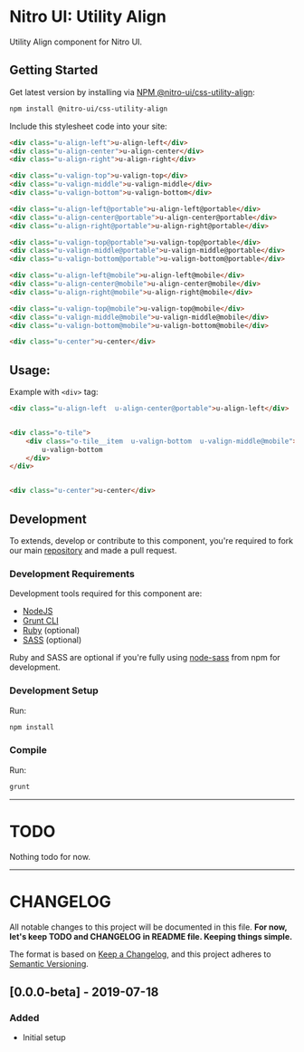 # Nitro UI: Utility Align

Utility Align component for Nitro UI.

## Getting Started

Get latest version by installing via [NPM @nitro-ui/css-utility-align](https://www.npmjs.com/package/@nitro-ui/css-utility-align):

```sh
npm install @nitro-ui/css-utility-align
```

Include this stylesheet code into your site:

```html
<div class="u-align-left">u-align-left</div>
<div class="u-align-center">u-align-center</div>
<div class="u-align-right">u-align-right</div>

<div class="u-valign-top">u-valign-top</div>
<div class="u-valign-middle">u-valign-middle</div>
<div class="u-valign-bottom">u-valign-bottom</div>

<div class="u-align-left@portable">u-align-left@portable</div>
<div class="u-align-center@portable">u-align-center@portable</div>
<div class="u-align-right@portable">u-align-right@portable</div>

<div class="u-valign-top@portable">u-valign-top@portable</div>
<div class="u-valign-middle@portable">u-valign-middle@portable</div>
<div class="u-valign-bottom@portable">u-valign-bottom@portable</div>

<div class="u-align-left@mobile">u-align-left@mobile</div>
<div class="u-align-center@mobile">u-align-center@mobile</div>
<div class="u-align-right@mobile">u-align-right@mobile</div>

<div class="u-valign-top@mobile">u-valign-top@mobile</div>
<div class="u-valign-middle@mobile">u-valign-middle@mobile</div>
<div class="u-valign-bottom@mobile">u-valign-bottom@mobile</div>

<div class="u-center">u-center</div>
```

## Usage:

Example with `<div>` tag:

```html
<div class="u-align-left  u-align-center@portable">u-align-left</div>


<div class="o-tile">
    <div class="o-tile__item  u-valign-bottom  u-valign-middle@mobile">
        u-valign-bottom
    </div>
</div>


<div class="u-center">u-center</div>

```

## Development

To extends, develop or contribute to this component, you're required to fork our main [repository](https://github.com/icarasia-engineering/nitro-ui) and made a pull request.

### Development Requirements

Development tools required for this component are:

- [NodeJS](https://nodejs.org/en/)
- [Grunt CLI](https://gruntjs.com)
- [Ruby](https://www.ruby-lang.org/en/) (optional)
- [SASS](https://sass-lang.com) (optional)

Ruby and SASS are optional if you're fully using [node-sass](https://github.com/sass/node-sass) from npm for development.

### Development Setup

Run:

```sh
npm install
```

### Compile

Run:

```sh
grunt
```
---

# TODO

Nothing todo for now.

---

# CHANGELOG

All notable changes to this project will be documented in this file. **For now, let's keep TODO and CHANGELOG in README file. Keeping things simple.**

The format is based on [Keep a Changelog](https://keepachangelog.com/en/1.0.0/),
and this project adheres to [Semantic Versioning](https://semver.org/spec/v2.0.0.html).

## [0.0.0-beta] - 2019-07-18
### Added
- Initial setup
